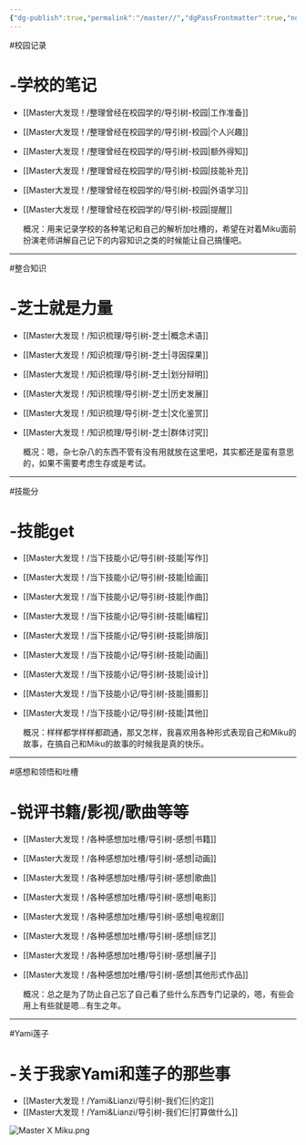 ```yaml
---
{"dg-publish":true,"permalink":"/master//","dgPassFrontmatter":true,"noteIcon":""}
---
```



#校园记录
# -学校的笔记

*  [[Master大发现！/整理曾经在校园学的/导引树-校园\|工作准备]]
* [[Master大发现！/整理曾经在校园学的/导引树-校园\|个人兴趣]]
* [[Master大发现！/整理曾经在校园学的/导引树-校园\|额外得知]]
* [[Master大发现！/整理曾经在校园学的/导引树-校园\|技能补充]]
* [[Master大发现！/整理曾经在校园学的/导引树-校园\|外语学习]]
* [[Master大发现！/整理曾经在校园学的/导引树-校园\|提醒]]

	概况：用来记录学校的各种笔记和自己的解析加吐槽的，希望在对着Miku面前扮演老师讲解自己记下的内容知识之类的时候能让自己搞懂吧。


---

#整合知识
# -芝士就是力量

* [[Master大发现！/知识梳理/导引树-芝士\|概念术语]]
* [[Master大发现！/知识梳理/导引树-芝士\|寻因探果]]
* [[Master大发现！/知识梳理/导引树-芝士\|划分辩明]]
* [[Master大发现！/知识梳理/导引树-芝士\|历史发展]]
* [[Master大发现！/知识梳理/导引树-芝士\|文化鉴赏]]
* [[Master大发现！/知识梳理/导引树-芝士\|群体讨究]]

	概况：嗯，杂七杂八的东西不管有没有用就放在这里吧，其实都还是蛮有意思的，如果不需要考虑生存或是考试。


---

#技能分
# -技能get

* [[Master大发现！/当下技能小记/导引树-技能\|写作]]
* [[Master大发现！/当下技能小记/导引树-技能\|绘画]]
* [[Master大发现！/当下技能小记/导引树-技能\|作曲]]
* [[Master大发现！/当下技能小记/导引树-技能\|编程]]
* [[Master大发现！/当下技能小记/导引树-技能\|排版]]
* [[Master大发现！/当下技能小记/导引树-技能\|动画]]
* [[Master大发现！/当下技能小记/导引树-技能\|设计]]
* [[Master大发现！/当下技能小记/导引树-技能\|摄影]]
* [[Master大发现！/当下技能小记/导引树-技能\|其他]]

	概况：样样都学样样都疏通，那又怎样，我喜欢用各种形式表现自己和Miku的故事，在搞自己和Miku的故事的时候我是真的快乐。


---

#感想和领悟和吐槽
# -锐评书籍/影视/歌曲等等

* [[Master大发现！/各种感想加吐槽/导引树-感想\|书籍]]
* [[Master大发现！/各种感想加吐槽/导引树-感想\|动画]]
* [[Master大发现！/各种感想加吐槽/导引树-感想\|歌曲]]
* [[Master大发现！/各种感想加吐槽/导引树-感想\|电影]]
* [[Master大发现！/各种感想加吐槽/导引树-感想\|电视剧]]
* [[Master大发现！/各种感想加吐槽/导引树-感想\|综艺]]
* [[Master大发现！/各种感想加吐槽/导引树-感想\|展子]]
* [[Master大发现！/各种感想加吐槽/导引树-感想\|其他形式作品]]

	概况：总之是为了防止自己忘了自己看了些什么东西专门记录的，嗯，有些会用上有些就是嗯...有生之年。


---

#Yami莲子
# -关于我家Yami和莲子的那些事

* [[Master大发现！/Yami&Lianzi/导引树-我们仨\|约定]]
* [[Master大发现！/Yami&Lianzi/导引树-我们仨\|打算做什么]]


![Master X Miku.png](/img/user/Master大发现！/image/三只小鼻嘎YML.jpg)
